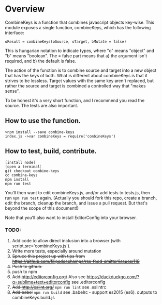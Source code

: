 # Overview

CombineKeys is a function that combines javascript objects key-wise. This module exposes a single function, combineKeys, which has the following interface:

	oResult = combineKeys(oSource, oTarget, bMutate = false)

This is hungarian notation to indicate types, where "o" means "object" and "b" means "boolean". The = false part means that a) the argument isn't required, and b) the default is false.

The action of the function is to combine source and target into a new object that has the keys of both. What is different about combineKeys is that it strives to be lossless. Target values with the same key aren't replaced, but rather the source and target is combined a controlled way that "makes sense".

To be honest it's a very short function, and I recommend you read the source. The tests are also important.

## How to use the function.

	>npm install --save combine-keys
	index.js ->var combineKeys = require('combineKeys')

## How to test, build, contribute.

	[install node]
	[open a terminal]
	git checkout combine-keys
	cd combine-keys
	npm install
	npm run test

You'll then want to edit combineKeys.js, and/or add tests to tests.js, then run `npm run test` again. (Actually you should fork this repo, create a branch, edit the branch, cleanup the branch, and issue a pull request. But that's beyond the scope of this document!)

Note that you'll also want to install EditorConfig into your browser.

### TODO:

1. Add code to allow direct inclusion into a browser (with script.src='combineKeys.js').
2. Write more tests, especially around mutation
3. <s>Spruce this project up with tips from https://github.com/filipedeschamps/rss-feed-emitter/issues/119</s>
4. <s>Push to github.</s>
5. push to npm
6. <s>Add http://editorconfig.org/</s> Also see https://duckduckgo.com/?q=sublime+text+editorconfig see .editorconfig
7. <s>Add http://eslint.org/</s> `npm run lint` see .eslintrc
8. <s>Add babel</s> `npm run build` see .babelrc - support es2015 (es6). outputs to combineKeys.build.js
